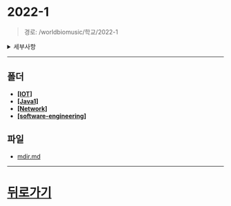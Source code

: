 # 2022-1
> 경로: /worldbiomusic/학교/2022-1
<details>
<summary>세부사항</summary>

- 폴더: 4
- 파일: 1
</details>

---


## 폴더
- **[[IOT]](./IOT/mdir.md)**
- **[[Java1]](./Java1/mdir.md)**
- **[[Network]](./Network/mdir.md)**
- **[[software-engineering]](./software-engineering/mdir.md)**

## 파일
- [mdir.md](./mdir.md)
---
# [뒤로가기](../mdir.md)
